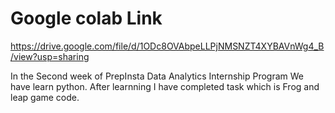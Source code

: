 # Google colab Link
https://drive.google.com/file/d/1ODc8OVAbpeLLPjNMSNZT4XYBAVnWg4_B/view?usp=sharing

In the Second week of PrepInsta Data Analytics Internship Program We have learn python.
After learnning I have completed task which is Frog and leap game code.
